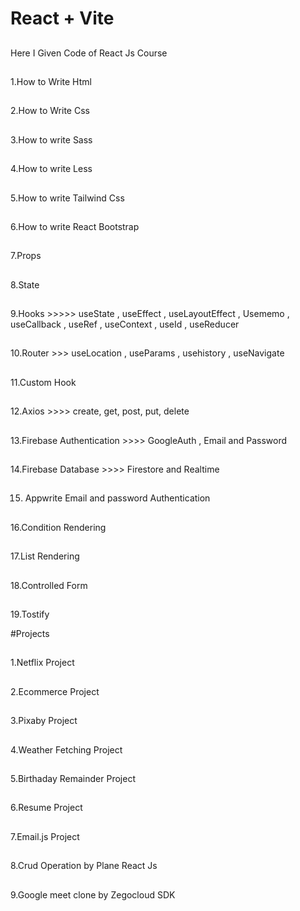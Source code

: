 # React + Vite

##
Here I Given Code of React Js Course
##
1.How to Write Html 
##
2.How to Write Css
##
3.How to write Sass
##
4.How to write Less
##
5.How to write Tailwind Css
##
6.How to write React Bootstrap
##
7.Props
##
8.State
##
9.Hooks   >>>>> useState , useEffect , useLayoutEffect , Usememo , useCallback , useRef , useContext , useId , useReducer
##
10.Router  >>> useLocation , useParams , usehistory , useNavigate
##
11.Custom Hook
##
12.Axios >>>>  create, get, post, put, delete
##
13.Firebase Authentication >>>> GoogleAuth , Email and Password
##
14.Firebase Database >>>> Firestore and Realtime 
##
15. Appwrite Email and password Authentication
##
16.Condition Rendering
##
17.List Rendering
##
18.Controlled Form
##
19.Tostify



#Projects

##
1.Netflix Project 
##
2.Ecommerce Project
##
3.Pixaby Project
##
4.Weather Fetching Project
##
5.Birthaday Remainder Project
##
6.Resume Project
##
7.Email.js Project
##
8.Crud Operation by Plane React Js
##
9.Google meet clone by Zegocloud SDK
